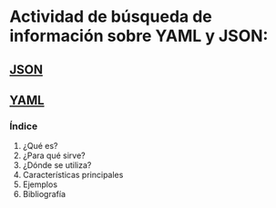 # Actividad de búsqueda de información sobre YAML y JSON:
## [JSON](JSON.md) 
## [YAML](YAML.md)
### Índice
1. ¿Qué es?
2. ¿Para qué sirve?
3. ¿Dónde se utiliza?
4. Características principales
5. Ejemplos
6. Bibliografía
